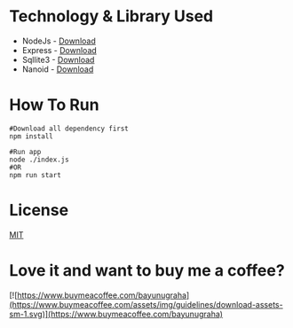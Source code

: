 # Technology & Library Used

- NodeJs - [Download](https://nodejs.org/en/download/)
- Express - [Download](https://www.npmjs.com/package/express)
- Sqllite3 - [Download](https://www.npmjs.com/package/sqlite3)
- Nanoid - [Download](https://www.npmjs.com/package/nanoid)

# How To Run

```
#Download all dependency first
npm install

#Run app
node ./index.js
#OR
npm run start

```

# License

[MIT](./LICENSE)

# Love it and want to buy me a coffee?

[![https://www.buymeacoffee.com/bayunugraha](https://www.buymeacoffee.com/assets/img/guidelines/download-assets-sm-1.svg)](https://www.buymeacoffee.com/bayunugraha)
